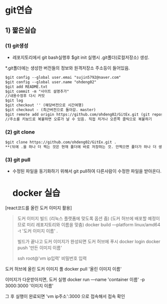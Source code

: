 # git연습

## 1) 짧은실습

### (1) git생성

- 레포지토리에서 git bash실행후 $git init 실행시 .git폴더(로컬저장소) 생성.

*.git폴더에는 생성한 버전들의 정보와 원격저장소 주소등이 들어있음.

```html
$git config --global user.emai "sujin5792@naver.com"
$git config --global user.name "ohdeng02"
$git add README.txt
$git commit -m "사이트 설명추가"
//내용수정후 다시 커밋
$git log
$git checkout '' (해당버전으로 시간여행)
$git checkout - (최근버전으로 돌아감. master)
$git remote add origin https://github.com/ohdeng02/GitEx.git (git repository연결)
//주소를 키보드로 복붙하면 오류가 날 수 있음. 직접 치거나 오른쪽 클릭으로 복붙하기
```

### (2) git clone

```html
$git clone https://github.com/ohdeng02/GitEx.git .
**(뒤에 .을 하나 더 찍는 것은 현재 폴더에 바로 저장하는 것. 안찍으면 폴더가 하나 더 생김!)**
```

### (3) git pull

- 수정된 파일을 동기화하기 위해서 git pull하여 다른사람이 수정한 파일을 받아온다.

  # docker 실습
[react코드를 올린 도커 이미지 활용]
> 도커 이미지 빌드
> (리눅스 플랫폼에 맞도록 옵션 줌)
> (도커 허브에 배포할 예정이므로 미리 레포지토리와 이름을 맞춤)
> docker build —platform linux/amd64 -t '도커 이미지 이름' .
>
> 빌드가 끝나고 도커 이미지가 완성되면 도커 허브에 푸시
> docker login
> docker push '만든 이미지 이름'
>
> ssh root@'vm ip입력'
> 비밀번호 입력
 
도커 허브에 올린 도커 이미지 풀
docker pull '올린 이미지 이름'

이미지가 다운받아지면, 도커 실행
docker run —name 'container 이름' -p 3000:3000 '이미지 이름'

그 후 실행이 완료되면 'vm ip주소':3000 으로 접속해서 접속 확인
  
